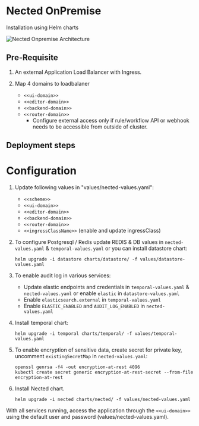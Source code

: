 # Nected OnPremise
Installation using Helm charts

![Nected Onpremise Architecture](https://assets.nected.ai/nalanda/nected-onpremise-arch.jpg)

## Pre-Requisite
1. An external Application Load Balancer with Ingress.

2. Map 4 domains to loadbalaner
    - `<<ui-domain>>`
    - `<<editor-domain>>`
    - `<<backend-domain>>`
    - `<<router-domain>>`
      - Configure external access only if rule/workflow API or webhook needs to be accessible from outside of cluster.


## Deployment steps

# Configuration

1. Update following values in "values/nected-values.yaml":
    - `<<scheme>>`
    - `<<ui-domain>>`
    - `<<editor-domain>>`
    - `<<backend-domain>>`
    - `<<router-domain>>`
    - `<<ingressClassName>>` (enable and update ingressClass)

2. To configure Postgresql / Redis update REDIS & DB values in `nected-values.yaml` &  `temporal-values.yaml` or you can install datastore chart:

   ```
   helm upgrade -i datastore charts/datastore/ -f values/datastore-values.yaml
   ```

3. To enable audit log in various services:

   - Update elastic endpoints and credentials in `temporal-values.yaml` & `nected-values.yaml` or enable `elastic` in `datastore-values.yaml`
   - Enable `elasticsearch.external` in `temporal-values.yaml`
   - Enable `ELASTIC_ENABLED` and `AUDIT_LOG_ENABLED` in `nected-values.yaml`


4. Install temporal chart:
    ```
    helm upgrade -i temporal charts/temporal/ -f values/temporal-values.yaml
    ```

5. To enable encryption of sensitive data, create secret for private key, uncomment `existingSecretMap` in `nected-values.yaml`:
    ```
    openssl genrsa -f4 -out encryption-at-rest 4096
    kubectl create secret generic encryption-at-rest-secret --from-file encryption-at-rest
    ```

5. Install Nected chart.
    ```
    helm upgrade -i nected charts/nected/ -f values/nected-values.yaml
    ```

With all services running, access the application through the `<<ui-domain>>` using the default user and password (values/nected-values.yaml).